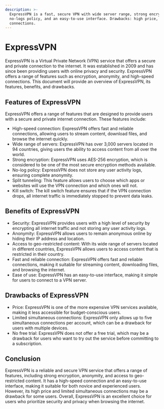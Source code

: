 ```yaml
---
description: >-
  ExpressVPN is a fast, secure VPN with wide server range, strong encryption,
  no-logs policy, and an easy-to-use interface. Drawbacks: high price, limited
  connections.
---
```


# ExpressVPN

ExpressVPN is a Virtual Private Network (VPN) service that offers a secure and private connection to the internet. It was established in 2009 and has since been providing users with online privacy and security. ExpressVPN offers a range of features such as encryption, anonymity, and high-speed connections. This document will provide an overview of ExpressVPN, its features, benefits, and drawbacks.

## Features of ExpressVPN

ExpressVPN offers a range of features that are designed to provide users with a secure and private internet connection. These features include:

* High-speed connection: ExpressVPN offers fast and reliable connections, allowing users to stream content, download files, and browse the internet quickly.
* Wide range of servers: ExpressVPN has over 3,000 servers located in 94 countries, giving users the ability to access content from all over the world.
* Strong encryption: ExpressVPN uses AES-256 encryption, which is considered to be one of the most secure encryption methods available.
* No-log policy: ExpressVPN does not store any user activity logs, ensuring complete anonymity.
* Split tunneling: This feature allows users to choose which apps or websites will use the VPN connection and which ones will not.
* Kill switch: The kill switch feature ensures that if the VPN connection drops, all internet traffic is immediately stopped to prevent data leaks.

## Benefits of ExpressVPN

* Security: ExpressVPN provides users with a high level of security by encrypting all internet traffic and not storing any user activity logs.
* Anonymity: ExpressVPN allows users to remain anonymous online by hiding their IP address and location.
* Access to geo-restricted content: With its wide range of servers located in different countries, ExpressVPN allows users to access content that is restricted in their country.
* Fast and reliable connection: ExpressVPN offers fast and reliable connections, making it suitable for streaming content, downloading files, and browsing the internet.
* Ease of use: ExpressVPN has an easy-to-use interface, making it simple for users to connect to a VPN server.

## Drawbacks of ExpressVPN

* Price: ExpressVPN is one of the more expensive VPN services available, making it less accessible for budget-conscious users.
* Limited simultaneous connections: ExpressVPN only allows up to five simultaneous connections per account, which can be a drawback for users with multiple devices.
* No free trial: ExpressVPN does not offer a free trial, which may be a drawback for users who want to try out the service before committing to a subscription.

## Conclusion

ExpressVPN is a reliable and secure VPN service that offers a range of features, including strong encryption, anonymity, and access to geo-restricted content. It has a high-speed connection and an easy-to-use interface, making it suitable for both novice and experienced users. However, its high price and limited simultaneous connections may be a drawback for some users. Overall, ExpressVPN is an excellent choice for users who prioritize security and privacy when browsing the internet.
